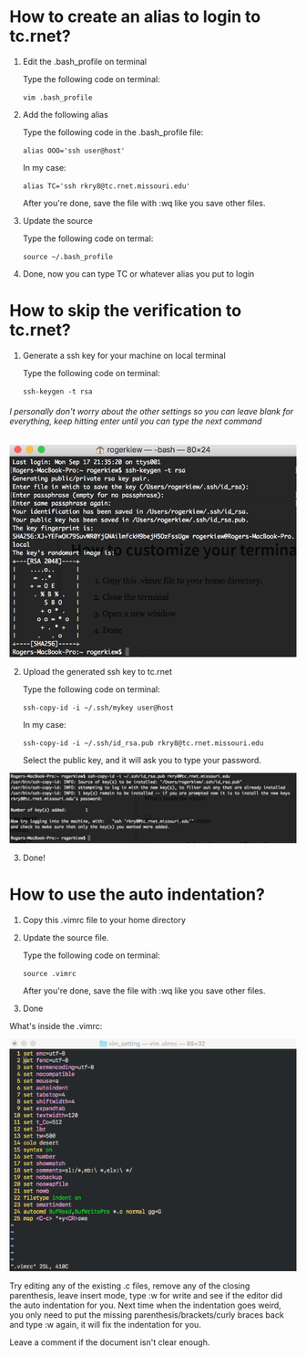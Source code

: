 # How to create an alias to login to tc.rnet?
1. Edit the .bash_profile on terminal

   Type the following code on terminal:

    ```vim .bash_profile```
    
2. Add the following alias

    Type the following code in the .bash_profile file:

    ```alias OOO='ssh user@host'```
    
    In my case:
    
    ```alias TC='ssh rkry8@tc.rnet.missouri.edu'```
    
    After you're done, save the file with :wq like you save other files.
    
3. Update the source

    Type the following code on termal:

    ```source ~/.bash_profile```
    
4. Done, now you can type TC or whatever alias you put to login



# How to skip the verification to tc.rnet?
1. Generate a ssh key for your machine on local terminal

    Type the following code on terminal:

    ```ssh-keygen -t rsa```
    
###### *I personally don't worry about the other settings so you can leave blank for everything, keep hitting enter until you can type the next command*

![ssh-1](ssh-1.png)

2. Upload the generated ssh key to tc.rnet

    Type the following code on terminal:

    ```ssh-copy-id -i ~/.ssh/mykey user@host```
    
    In my case: 
    
    ```ssh-copy-id -i ~/.ssh/id_rsa.pub rkry8@tc.rnet.missouri.edu```
    
    Select the public key, and it will ask you to type your password.
    
![ssh-2](ssh-2.png)

3. Done!

# How to use the auto indentation?

1. Copy this .vimrc file to your home directory

2. Update the source file.

    Type the following code on terminal:

    ```source .vimrc```
    
    After you're done, save the file with :wq like you save other files.
    
3. Done

What's inside the .vimrc:
    
![What's inside the .vimrc](example.png)

Try editing any of the existing .c files, remove any of the closing parenthesis, leave insert mode, type :w for write and see if the editor did the auto indentation for you. Next time when the indentation goes weird, you only need to put the missing parenthesis/brackets/curly braces back and type :w again, it will fix the indentation for you.

Leave a comment if the document isn't clear enough.
